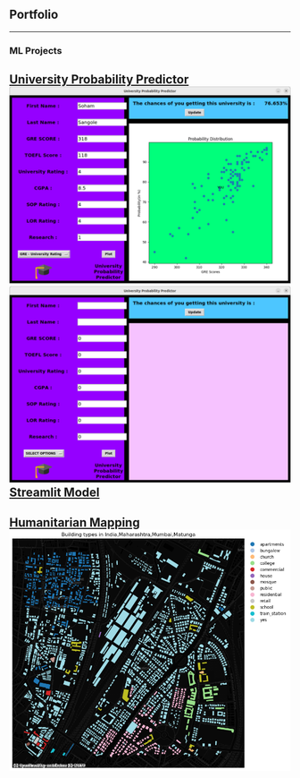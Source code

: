 ## Portfolio

---
### ML Projects
[University Probability Predictor](https://github.com/sohamsangole/University-Probability-Predictor)
<img src="images/proj1.png?raw=true"/>
<img src="images/uniprobpred.png?raw=true"/>
<a href = "https://sohamsangole-university-probability-predictor-home-rsii0d.streamlit.app/">Streamlit Model<a/>
---
[Humanitarian Mapping](https://github.com/sohamsangole/Humanitarian-Mapping)
<img src="images/proj2.png">
---
